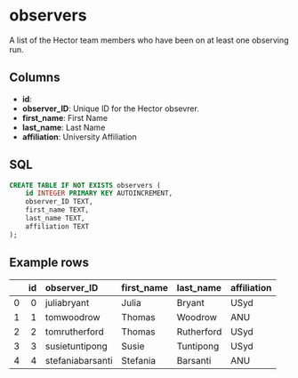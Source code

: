 # observers

A list of the Hector team members who have been on at least one observing run.

## Columns

- __id__: 
- __observer_ID__: Unique ID for the Hector obsevrer. 
- __first_name__: First Name
- __last_name__: Last Name
- __affiliation__: University Affiliation


## SQL

```SQL
CREATE TABLE IF NOT EXISTS observers (
    id INTEGER PRIMARY KEY AUTOINCREMENT,
    observer_ID TEXT,
    first_name TEXT,
    last_name TEXT,
    affiliation TEXT
);
```

## Example rows

|    |   id | observer_ID      | first_name   | last_name   | affiliation   |
|---:|-----:|:-----------------|:-------------|:------------|:--------------|
|  0 |    0 | juliabryant      | Julia        | Bryant      | USyd          |
|  1 |    1 | tomwoodrow       | Thomas       | Woodrow     | ANU           |
|  2 |    2 | tomrutherford    | Thomas       | Rutherford  | USyd          |
|  3 |    3 | susietuntipong   | Susie        | Tuntipong   | USyd          |
|  4 |    4 | stefaniabarsanti | Stefania     | Barsanti    | ANU           |